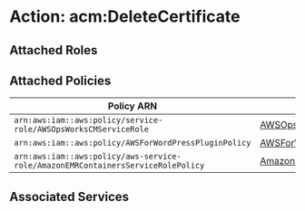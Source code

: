 # Action: acm:DeleteCertificate

## Attached Roles

## Attached Policies

| Policy ARN | Policy Name |
|------------|-------------|
| `arn:aws:iam::aws:policy/service-role/AWSOpsWorksCMServiceRole` | [AWSOpsWorksCMServiceRole](../policies.md#awsopsworkscmservicerole) |
| `arn:aws:iam::aws:policy/AWSForWordPressPluginPolicy` | [AWSForWordPressPluginPolicy](../policies.md#awsforwordpresspluginpolicy) |
| `arn:aws:iam::aws:policy/aws-service-role/AmazonEMRContainersServiceRolePolicy` | [AmazonEMRContainersServiceRolePolicy](../policies.md#amazonemrcontainersservicerolepolicy) |

## Associated Services

